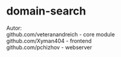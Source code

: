 # domain-search
 Autor:<br />
 github.com/veteranandreich  - core module<br />
 github.com/Xyman404 - frontend<br />
 github.com/pchizhov - webserver<br />
